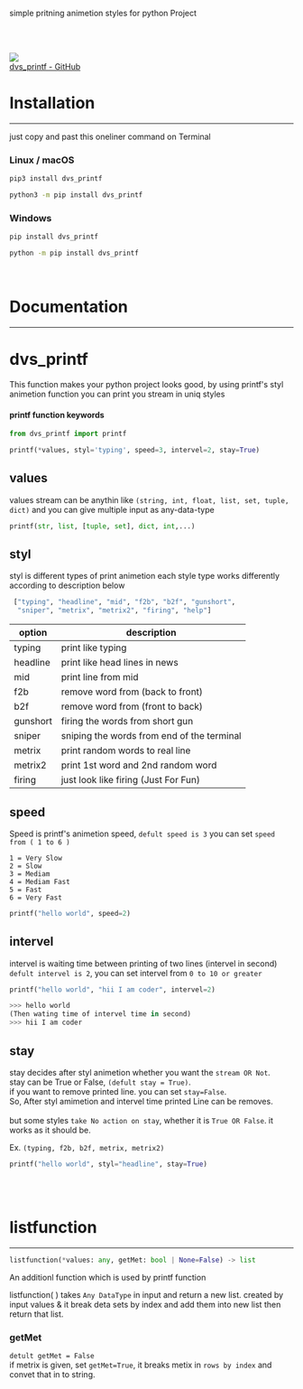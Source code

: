 
simple pritning animetion styles for python Project

<br><br>

<a href="https://github.com/dhruvan-vyas/dvs_printf">
<img src="https://desktop.github.com/images/desktop-icon.svg"><br>
dvs_printf - GitHub</a>
<br>

# Installation 
***
just copy and past this oneliner command on Terminal


### **Linux / macOS**
```bash
pip3 install dvs_printf 
```

```bash
python3 -m pip install dvs_printf
```

### **Windows**

```bash
pip install dvs_printf

python -m pip install dvs_printf
```
<br>

# Documentation
***

# dvs_printf 
This function makes your python project looks good,
by using printf's styl animetion function you can print you stream in uniq styles 

#### printf function keywords
``` python
from dvs_printf import printf

printf(*values, styl='typing', speed=3, intervel=2, stay=True)
```


## values
values stream can be anythin like
`(string, int, float, list, set, tuple, dict)`
and you can give multiple input as any-data-type

```  python              
printf(str, list, [tuple, set], dict, int,...) 
```     


## styl
styl is different types of print animetion
each style type works differently according to description below

``` python
 ["typing", "headline", "mid", "f2b", "b2f", "gunshort", 
  "sniper", "metrix", "metrix2", "firing", "help"]
``` 

|  option  |                 description                |
| -------- | -------------------------------------------|
| typing   | print like typing                          |
| headline | print like head lines in news              |
| mid      | print line from mid                        |
| f2b      | remove word from (back to front)           |
| b2f      | remove word from (front to back)           |
| gunshort | firing the words from short gun            |
| sniper   | sniping the words from end of the terminal |
| metrix   | print random words to real line            |
| metrix2  | print 1st word and 2nd random word         |
| firing   | just look like firing (Just For Fun)       |


## speed
Speed is printf's animetion speed, `defult speed is 3`
you can set `speed from ( 1 to 6 )`
```
1 = Very Slow
2 = Slow
3 = Mediam
4 = Mediam Fast
5 = Fast
6 = Very Fast
```

``` python
printf("hello world", speed=2)
```


## intervel
intervel is waiting time between printing 
of two lines (intervel in second) <br>
`defult intervel is 2`, 
you can set intervel from `0 to 10 or greater` 

``` python
printf("hello world", "hii I am coder", intervel=2)

>>> hello world
(Then wating time of intervel time in second)
>>> hii I am coder
```


## stay
stay decides after styl animetion whether you want the `stream OR Not`. <br>
stay can be True or False, `(defult stay = True)`. <br>
if you want to remove printed line. you can set `stay=False`. <br>
So, After styl amimetion and intervel time printed Line can be removes.<br><br>
but some styles `take No action on stay`,
whether it is `True OR False`. it works as it should be.

Ex. `(typing, f2b, b2f, metrix, metrix2)`

``` python 
printf("hello world", styl="headline", stay=True)
```

<br><br>


# listfunction

***
``` python
listfunction(*values: any, getMet: bool | None=False) -> list
```

An additionl function which is used by printf function 

listfunction( ) takes `Any DataType` in input and return a new list.
created by input values & it break deta sets by index and add them into 
new list then return that list.



### getMet
`detult getMet = False` <br>
if metrix is given, set `getMet=True`, 
it breaks metix in `rows by index` and convet that in to string. 
